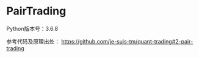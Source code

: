 # PairTrading
Python版本号：3.6.8

参考代码及原理出处：
https://github.com/je-suis-tm/quant-trading#2-pair-trading
